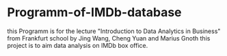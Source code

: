 # Programm-of-IMDb-database
this Programm is for the lecture "Introduction to Data Analytics in Business" from Frankfurt school by Jing Wang, Cheng Yuan and Marius Gnoth
this project is to aim data analysis on IMDb box office.